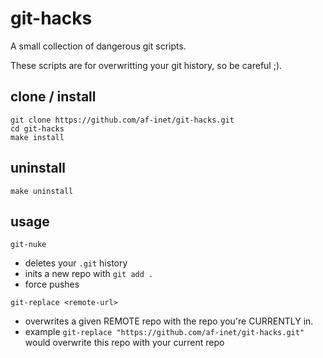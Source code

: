 # git-hacks

A small collection of dangerous git scripts.

These scripts are for overwritting your git history, so be careful ;).

## clone / install

```
git clone https://github.com/af-inet/git-hacks.git
cd git-hacks
make install
```

## uninstall

`make uninstall`

## usage

`git-nuke` 

- deletes your `.git` history
- inits a new repo with `git add .`
- force pushes

`git-replace <remote-url>` 

- overwrites a given REMOTE repo with the repo you're CURRENTLY in.
- example `git-replace "https://github.com/af-inet/git-hacks.git"` would overwrite this repo with your current repo

